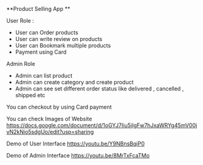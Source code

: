 **Product Selling App **

 User Role : 
 - User can Order products
 - User can write review on products
 - User can Bookmark multiple products
 - Payment using Card 

Admin Role
 - Admin can list product
 - Admin can create category and create product
 - Admin can see set different order status like delivered , cancelled , shipped etc

You can checkout by using Card payment


 You can check Images of Website
 https://docs.google.com/document/d/1oGYJ7Iiu5jIgFw7hJxaWRYg45mV00jvN2kNio5sdgUo/edit?usp=sharing

Demo of User Interface
https://youtu.be/Y9NBnsBqiP0

Demo of Admin Interface
https://youtu.be/8MrTxFcaTMo
 


